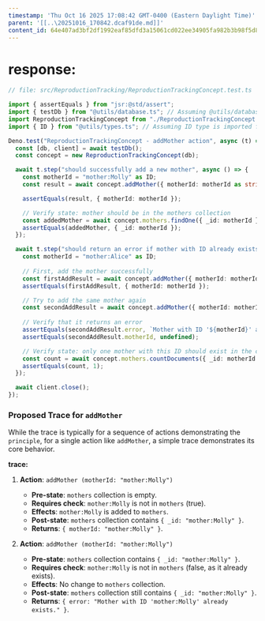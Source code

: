 ```yaml
---
timestamp: 'Thu Oct 16 2025 17:08:42 GMT-0400 (Eastern Daylight Time)'
parent: '[[..\20251016_170842.dcaf91de.md]]'
content_id: 64e407ad3bf2df1992eaf85dfd3a15061cd022ee34905fa982b3b98f5d8aa69e
---
```


# response:

```typescript
// file: src/ReproductionTracking/ReproductionTrackingConcept.test.ts

import { assertEquals } from "jsr:@std/assert";
import { testDb } from "@utils/database.ts"; // Assuming @utils/database.ts exists and provides testDb
import ReproductionTrackingConcept from "./ReproductionTrackingConcept.ts";
import { ID } from "@utils/types.ts"; // Assuming ID type is imported from @utils/types.ts

Deno.test("ReproductionTrackingConcept - addMother action", async (t) => {
  const [db, client] = await testDb();
  const concept = new ReproductionTrackingConcept(db);

  await t.step("should successfully add a new mother", async () => {
    const motherId = "mother:Molly" as ID;
    const result = await concept.addMother({ motherId: motherId as string });

    assertEquals(result, { motherId: motherId });

    // Verify state: mother should be in the mothers collection
    const addedMother = await concept.mothers.findOne({ _id: motherId });
    assertEquals(addedMother, { _id: motherId });
  });

  await t.step("should return an error if mother with ID already exists", async () => {
    const motherId = "mother:Alice" as ID;
    
    // First, add the mother successfully
    const firstAddResult = await concept.addMother({ motherId: motherId as string });
    assertEquals(firstAddResult, { motherId: motherId });

    // Try to add the same mother again
    const secondAddResult = await concept.addMother({ motherId: motherId as string });
    
    // Verify that it returns an error
    assertEquals(secondAddResult.error, `Mother with ID '${motherId}' already exists.`);
    assertEquals(secondAddResult.motherId, undefined);

    // Verify state: only one mother with this ID should exist in the collection
    const count = await concept.mothers.countDocuments({ _id: motherId });
    assertEquals(count, 1);
  });

  await client.close();
});
```

### Proposed Trace for `addMother`

While the trace is typically for a sequence of actions demonstrating the `principle`, for a single action like `addMother`, a simple trace demonstrates its core behavior.

**trace:**

1. **Action**: `addMother (motherId: "mother:Molly")`
   * **Pre-state**: `mothers` collection is empty.
   * **Requires check**: `mother:Molly` is not in `mothers` (true).
   * **Effects**: `mother:Molly` is added to `mothers`.
   * **Post-state**: `mothers` collection contains `{ _id: "mother:Molly" }`.
   * **Returns**: `{ motherId: "mother:Molly" }`.

2. **Action**: `addMother (motherId: "mother:Molly")`
   * **Pre-state**: `mothers` collection contains `{ _id: "mother:Molly" }`.
   * **Requires check**: `mother:Molly` is not in `mothers` (false, as it already exists).
   * **Effects**: No change to `mothers` collection.
   * **Post-state**: `mothers` collection still contains `{ _id: "mother:Molly" }`.
   * **Returns**: `{ error: "Mother with ID 'mother:Molly' already exists." }`.
